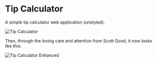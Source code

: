# Tip Calculator

A simple tip calculator web application (unstyled).

![Tip Calculator](screenshots/figure-01.png)

Then, through the loving care and attention from Scott Good, it now looks like this:

![Tip Calculator Enhanced](screenshots/figure-02.png)